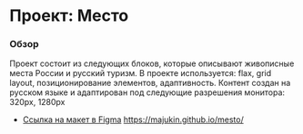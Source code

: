 # Проект: Место
### Обзор
Проект состоит из следующих блоков, которые описывают живописные места России и русский туризм.
В проекте используется: flax, grid layout, позиционирование элементов, адаптивность. 
Контент создан на русском языке и адаптирован под следующие разрешения монитора: 320px, 1280px
* [Ссылка на макет в Figma](https://www.figma.com/file/2cn9N9jSkmxD84oJik7xL7/JavaScript.-Sprint-4?node-id=0%3A1)
https://majukin.github.io/mesto/